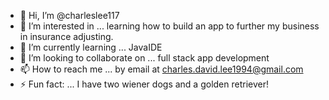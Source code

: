 - 👋 Hi, I’m @charleslee117
- 👀 I’m interested in ... learning how to build an app to further my business in insurance adjusting. 
- 🌱 I’m currently learning ... JavaIDE
- 💞️ I’m looking to collaborate on ... full stack app development
- 📫 How to reach me ... by email at charles.david.lee1994@gmail.com
- ⚡ Fun fact: ... I have two wiener dogs and a golden retriever!

<!---
charleslee117/charleslee117 is a ✨ special ✨ repository because its `README.md` (this file) appears on your GitHub profile.
You can click the Preview link to take a look at your changes.
--->
